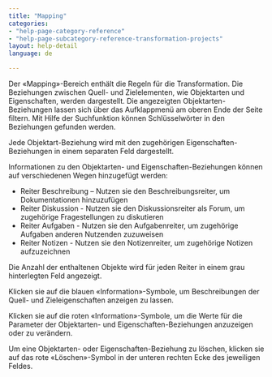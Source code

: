 ```yaml
---
title: "Mapping"
categories:
- "help-page-category-reference"
- "help-page-subcategory-reference-transformation-projects"
layout: help-detail
language: de

---
```


Der &laquo;Mapping&raquo;-Bereich enthält die Regeln für die Transformation. Die Beziehungen zwischen Quell- und Zielelementen, wie Objektarten und Eigenschaften, werden dargestellt. Die angezeigten Objektarten-Beziehungen lassen sich über das Aufklappmenü am oberen Ende der Seite filtern. Mit Hilfe der Suchfunktion können Schlüsselwörter in den Beziehungen gefunden werden.

Jede Objektart-Beziehung wird mit den zugehörigen Eigenschaften-Beziehungen in einem separaten Feld dargestellt.

Informationen zu den Objektarten- und Eigenschaften-Beziehungen können auf verschiedenen Wegen hinzugefügt werden:

*	Reiter Beschreibung – Nutzen sie den Beschreibungsreiter, um Dokumentationen hinzuzufügen
*	Reiter Diskussion - Nutzen sie den Diskussionsreiter als Forum, um zugehörige Fragestellungen zu diskutieren
*	Reiter Aufgaben - Nutzen sie den Aufgabenreiter, um zugehörige Aufgaben anderen Nutzenden zuzuweisen
*	Reiter Notizen - Nutzen sie den Notizenreiter, um zugehörige Notizen aufzuzeichnen

Die Anzahl der enthaltenen Objekte wird für jeden Reiter in einem grau hinterlegten Feld angezeigt.

Klicken sie auf die blauen &laquo;Information&raquo;-Symbole, um Beschreibungen der Quell- und Zieleigenschaften anzeigen zu lassen.

Klicken sie auf die roten &laquo;Information&raquo;-Symbole, um die Werte für die Parameter der Objektarten- und Eigenschaften-Beziehungen anzuzeigen oder zu verändern.

Um eine Objektarten- oder Eigenschaften-Beziehung zu löschen, klicken sie auf das rote &laquo;Löschen&raquo;-Symbol in der unteren rechten Ecke des jeweiligen Feldes.